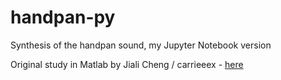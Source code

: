 # handpan-py
Synthesis of the handpan sound, my Jupyter Notebook version

Original study in Matlab by Jiali Cheng / carrieeex - [here](https://carrieeex.github.io/MUMT307-project/)

